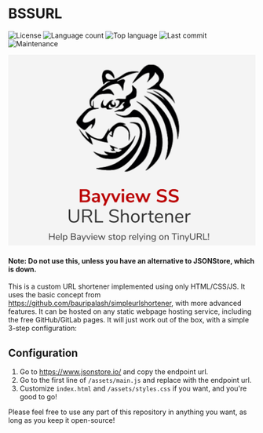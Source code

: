 # BSSURL
![License](https://img.shields.io/github/license/Raymo111/BSSURL)
![Language count](https://img.shields.io/github/languages/count/Raymo111/BSSURL)
![Top language](https://img.shields.io/github/languages/top/Raymo111/BSSURL)
![Last commit](https://img.shields.io/github/last-commit/Raymo111/BSSURL)
![Maintenance](https://img.shields.io/maintenance/no)

![Preview](assets/social.png)

#### Note: Do not use this, unless you have an alternative to JSONStore, which is down.
This is a custom URL shortener implemented using only HTML/CSS/JS. It uses the basic concept from https://github.com/bauripalash/simpleurlshortener, with more advanced features. It can be hosted on any static webpage hosting service, including the free GitHub/GitLab pages. It will just work out of the box, with a simple 3-step configuration:

## Configuration
 1. Go to https://www.jsonstore.io/ and copy the endpoint url.
 2. Go to the first line of `/assets/main.js` and replace <endpoint-url-here> with the endpoint url.
 3. Customize `index.html` and `/assets/styles.css` if you want, and you're good to go!

Please feel free to use any part of this repository in anything you want, as long as you keep it open-source!
